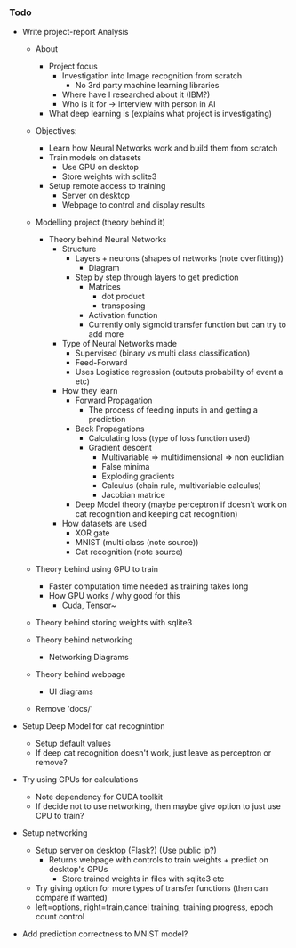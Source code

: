 ### Todo

- Write project-report Analysis
  - About
    - Project focus
      - Investigation into Image recognition from scratch
        - No 3rd party machine learning libraries
      - Where have I researched about it (IBM?)
      - Who is it for -> Interview with person in AI
    - What deep learning is (explains what project is investigating)
  
  - Objectives:
    - Learn how Neural Networks work and build them from scratch
    - Train models on datasets
      - Use GPU on desktop
      - Store weights with sqlite3
    - Setup remote access to training
      - Server on desktop
      - Webpage to control and display results

  - Modelling project (theory behind it)
    - Theory behind Neural Networks
      - Structure
        - Layers + neurons (shapes of networks (note overfitting))
          - Diagram
        - Step by step through layers to get prediction
          - Matrices
            - dot product
            - transposing
          - Activation function
          - Currently only sigmoid transfer function but can try to add more
      - Type of Neural Networks made
        - Supervised (binary vs multi class classification)
        - Feed-Forward
        - Uses Logistice regression (outputs probability of event a etc)
      - How they learn
        - Forward Propagation
          - The process of feeding inputs in and getting a prediction
        - Back Propagations
          - Calculating loss (type of loss function used)
          - Gradient descent
            - Multivariable => multidimensional => non euclidian
            - False minima
            - Exploding gradients
            - Calculus (chain rule, multivariable calculus)
            - Jacobian matrice
        - Deep Model theory (maybe perceptron if doesn't work on cat recognition and keeping cat recognition)
      - How datasets are used
        - XOR gate
        - MNIST (multi class (note source))
        - Cat recognition (note source)
  - Theory behind using GPU to train
    - Faster computation time needed as training takes long
    - How GPU works / why good for this
      - Cuda, Tensor~
  - Theory behind storing weights with sqlite3
  - Theory behind networking
    - Networking Diagrams
  - Theory behind webpage
    - UI diagrams
  - Remove 'docs/'

- Setup Deep Model for cat recognintion
  - Setup default values
  - If deep cat recognition doesn't work, just leave as perceptron or remove?

- Try using GPUs for calculations
  - Note dependency for CUDA toolkit
  - If decide not to use networking, then maybe give option to just use CPU to train?

- Setup networking
  - Setup server on desktop (Flask?) (Use public ip?)
    - Returns webpage with controls to train weights + predict on desktop's GPUs
      - Store trained weights in files with sqlite3 etc
  - Try giving option for more types of transfer functions (then can compare if wanted)
  - left=options, right=train,cancel training, training progress, epoch count control

- Add prediction correctness to MNIST model?